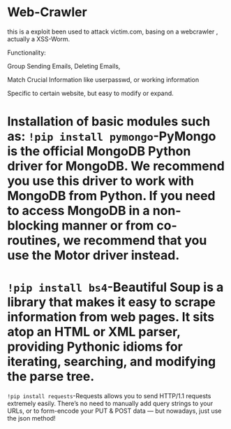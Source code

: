 # Web-Crawler
this is a exploit been used to attack victim.com, basing on a webcrawler , actually a XSS-Worm.

Functionality:

Group Sending Emails, Deleting Emails,

Match Crucial Information like userpasswd, or working information

Specific to certain website, but easy to modify or expand.


**Installation of basic modules such as:**
```!pip install pymongo```-PyMongo is the official MongoDB Python driver for MongoDB. We recommend you use this driver to work with MongoDB from Python. If you need to access MongoDB in a non-blocking manner or from co-routines, we recommend that you use the Motor driver instead.
===

```!pip install bs4```-Beautiful Soup is a library that makes it easy to scrape information from web pages. It sits atop an HTML or XML parser, providing Pythonic idioms for iterating, searching, and modifying the parse tree.
===

```!pip install requests```-Requests allows you to send HTTP/1.1 requests extremely easily. There’s no need to manually add query strings to your URLs, or to form-encode your PUT & POST data — but nowadays, just use the json method!
